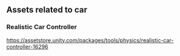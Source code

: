 ## Assets related to car




### Realistic Car Controller
https://assetstore.unity.com/packages/tools/physics/realistic-car-controller-16296
